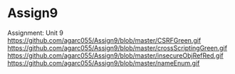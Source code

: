 # Assign9
Assignment: Unit 9
https://github.com/agarc055/Assign9/blob/master/CSRFGreen.gif
https://github.com/agarc055/Assign9/blob/master/crossScriptingGreen.gif
https://github.com/agarc055/Assign9/blob/master/insecureObjRefRed.gif
https://github.com/agarc055/Assign9/blob/master/nameEnum.gif
